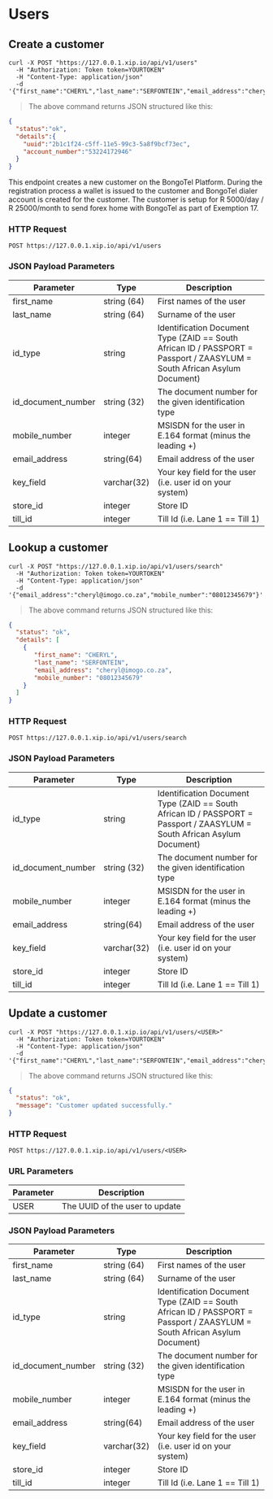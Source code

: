 # Users

## Create a customer

```shell
curl -X POST "https://127.0.0.1.xip.io/api/v1/users"
  -H "Authorization: Token token=YOURTOKEN"
  -H "Content-Type: application/json"
  -d '{"first_name":"CHERYL","last_name":"SERFONTEIN","email_address":"cheryl@imogo.co.za","mobile_number":"08012345679","store_id":"12345678901","till_id":"1"}'
```

> The above command returns JSON structured like this:

```json
{
  "status":"ok",
  "details":{
    "uuid":"2b1c1f24-c5ff-11e5-99c3-5a8f9bcf73ec",
    "account_number":"53224172946"
  }
}
```

This endpoint creates a new customer on the BongoTel Platform.  During the
registration process a wallet is issued to the customer and BongoTel dialer
account is created for the customer.  The customer is setup for R 5000/day /
R 25000/month to send forex home with BongoTel as part of Exemption 17.

### HTTP Request

`POST https://127.0.0.1.xip.io/api/v1/users`

### JSON Payload Parameters

Parameter | Type | Description
--------- | ---- | -----------
first_name | string (64) | First names of the user
last_name | string (64) | Surname of the user
id_type | string | Identification Document Type (ZAID == South African ID / PASSPORT = Passport / ZAASYLUM = South African Asylum Document)
id_document_number | string (32) | The document number for the given identification type
mobile_number | integer | MSISDN for the user in E.164 format (minus the leading +)
email_address | string(64) | Email address of the user
key_field | varchar(32) | Your key field for the user (i.e. user id on your system)
store_id | integer | Store ID
till_id | integer | Till Id (i.e. Lane 1 == Till 1)

## Lookup a customer

```shell
curl -X POST "https://127.0.0.1.xip.io/api/v1/users/search"
  -H "Authorization: Token token=YOURTOKEN"
  -H "Content-Type: application/json"
  -d '{"email_address":"cheryl@imogo.co.za","mobile_number":"08012345679"}'
```

> The above command returns JSON structured like this:

```json
{
  "status": "ok",
  "details": [
    {
       "first_name": "CHERYL",
       "last_name": "SERFONTEIN",
       "email_address": "cheryl@imogo.co.za",
       "mobile_number": "08012345679"
    }
  ]
}
```

### HTTP Request

`POST https://127.0.0.1.xip.io/api/v1/users/search`

### JSON Payload Parameters

Parameter | Type | Description
--------- | ---- | -----------
id_type | string | Identification Document Type (ZAID == South African ID / PASSPORT = Passport / ZAASYLUM = South African Asylum Document)
id_document_number | string (32) | The document number for the given identification type
mobile_number | integer | MSISDN for the user in E.164 format (minus the leading +)
email_address | string(64) | Email address of the user
key_field | varchar(32) | Your key field for the user (i.e. user id on your system)
store_id | integer | Store ID
till_id | integer | Till Id (i.e. Lane 1 == Till 1)

## Update a customer

```shell
curl -X POST "https://127.0.0.1.xip.io/api/v1/users/<USER>"
  -H "Authorization: Token token=YOURTOKEN"
  -H "Content-Type: application/json"
  -d '{"first_name":"CHERYL","last_name":"SERFONTEIN","email_address":"cheryl@imogo.co.za","mobile_number":"08012345679","store_id":"12345678901","till_id":"1"}'
```

> The above command returns JSON structured like this:

```json
{
  "status": "ok",
  "message": "Customer updated successfully."
}
```

### HTTP Request

`POST https://127.0.0.1.xip.io/api/v1/users/<USER>`

### URL Parameters

Parameter | Description
--------- | -----------
USER | The UUID of the user to update

### JSON Payload Parameters

Parameter | Type | Description
--------- | ---- | -----------
first_name | string (64) | First names of the user
last_name | string (64) | Surname of the user
id_type | string | Identification Document Type (ZAID == South African ID / PASSPORT = Passport / ZAASYLUM = South African Asylum Document)
id_document_number | string (32) | The document number for the given identification type
mobile_number | integer | MSISDN for the user in E.164 format (minus the leading +)
email_address | string(64) | Email address of the user
key_field | varchar(32) | Your key field for the user (i.e. user id on your system)
store_id | integer | Store ID
till_id | integer | Till Id (i.e. Lane 1 == Till 1)
